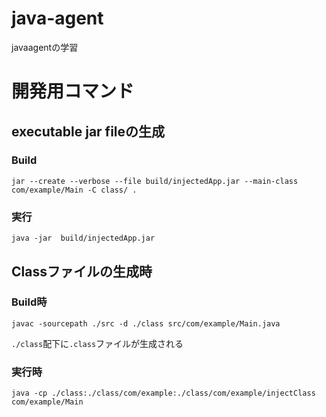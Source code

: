 # java-agent
javaagentの学習


# 開発用コマンド

## executable jar fileの生成

### Build 
```
jar --create --verbose --file build/injectedApp.jar --main-class com/example/Main -C class/ .
```

### 実行
```
java -jar  build/injectedApp.jar 
```


## Classファイルの生成時

### Build時

```
javac -sourcepath ./src -d ./class src/com/example/Main.java 
```
`./class`配下に`.class`ファイルが生成される

### 実行時

```
java -cp ./class:./class/com/example:./class/com/example/injectClass com/example/Main
```
